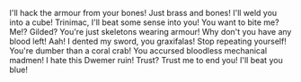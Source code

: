 I'll hack the armour from your bones!
Just brass and bones!
I'll weld you into a cube!
Trinimac, I'll beat some sense into you!
You want to bite me? Me!?
Gilded? You're just skeletons wearing armour!
Why don't you have any blood left!
Aah! I dented my sword, you graxifalas!
Stop repeating yourself!
You're dumber than a coral crab!
You accursed bloodless mechanical madmen!
I hate this Dwemer ruin!
Trust? Trust me to end you!
I'll beat you blue!
